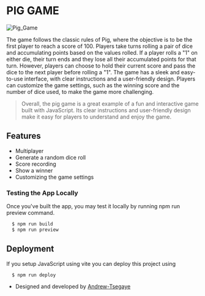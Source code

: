 # PIG GAME 

![Pig_Game](https://i.imgur.com/KtCKT3u.png)

The game follows the classic rules of Pig, where the objective is to be the first player to reach a score of 100.
Players take turns rolling a pair of dice and accumulating points based on the values rolled. If a player rolls a "1" on either die, their turn ends and they lose all their accumulated points for that turn. However, players can choose to hold their current score and pass the dice to the next player before rolling a "1".
The game has a sleek and easy-to-use interface, with clear instructions and a user-friendly design. Players can customize the game settings, such as the winning score and the number of dice used, to make the game more challenging.

> Overall, the pig game is a great example of a fun and interactive game built with JavaScript. Its clear instructions and user-friendly design make it easy for players to understand and enjoy the game.

## Features

- Multiplayer
- Generate a random dice roll
- Score recording
- Show a winner
- Customizing the game settings

### Testing the App Locally
Once you've built the app, you may test it locally by running npm run preview command.

```bash
  $ npm run build
  $ npm run preview
```

## Deployment

If you setup JavaScript using vite you can deploy this project using

```bash
  $ npm run deploy
```

- Designed and developed by [Andrew-Tsegaye](https://www.github.com/Andrew-Tsegaye)


